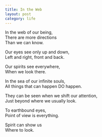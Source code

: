 ```yaml
---
title: In the Web
layout: post
category: life
---
```


In the web of our being,  
There are more directions  
Than we can know.

Our eyes see only up and down,  
Left and right, front and back.

Our spirits see everywhere,  
When we look there.

In the sea of our infinite souls,  
All things that can happen DO happen.

They can be seen when we shift our attention,  
Just beyond where we usually look.

To earthbound eyes,  
Point of view is everything.

Spirit can show us  
Where to look.
